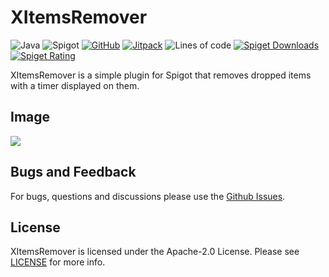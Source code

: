 # XItemsRemover

![Java](https://img.shields.io/badge/Java-8%2B-brightgreen)
![Spigot](https://img.shields.io/badge/Tested%20on-Spigot%201.16.3-informational)
[![GitHub](https://img.shields.io/github/license/Xezard/XItemsRemover)](https://github.com/Xezard/XItemsRemover/blob/master/LICENSE) 
[![Jitpack](https://jitpack.io/v/Xezard/XItemsRemover.svg)](https://jitpack.io/#Xezard/XItemsRemover) 
![Lines of code](https://img.shields.io/tokei/lines/github/Xezard/XItemsRemover?label=lines%20of%20code) 
[![Spiget Downloads](https://img.shields.io/spiget/downloads/85123)](https://www.spigotmc.org/resources/xitemsremover.85123/) 
[![Spiget Rating](https://img.shields.io/spiget/rating/85123)](https://www.spigotmc.org/resources/xitemsremover.85123/) 

XItemsRemover is a simple plugin for Spigot that removes dropped items with a timer displayed on them.

## Image 
![](https://sun9-74.userapi.com/KZPdZwCg5Ho79p7ft7NkcwICFB4ESZMbY_uOrQ/Hp9-IpeW-UQ.jpg)

## Bugs and Feedback

For bugs, questions and discussions please use the [Github Issues](https://github.com/Xezard/XItemsRemover/issues).

## License
XItemsRemover is licensed under the Apache-2.0 License. Please see [LICENSE](https://github.com/Xezard/XItemsRemover/blob/master/LICENSE "LICENSE") for more info.
